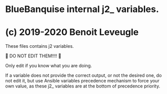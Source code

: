 # BlueBanquise internal j2_ variables.
# (c) 2019-2020 Benoit Leveugle

These files contains j2 variables.

:rotating_light: DO NOT EDIT THEM!!!! :rotating_light:

Only edit if you know what you are doing.

If a variable does not provide the correct output, or not the desired one, do not edit it, but use Ansible variables precedence mechanism to force your own value, as these j2_ variables are at the bottom of precedence priority.
